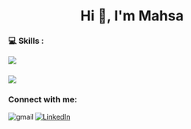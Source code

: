 ### 

<!--
**Mahsakhodaei/MahsaKhodaei** is a ✨ _special_ ✨ repository because its `README.md` (this file) appears on your GitHub profile.

Here are some ideas to get you started:

- 🔭 I’m currently working on ...
- 🌱 I’m currently learning ...
- 👯 I’m looking to collaborate on ...
- 🤔 I’m looking for help with ...
- 💬 Ask me about ...
- 📫 How to reach me: ...
- 😄 Pronouns: ...
- ⚡ Fun fact: ...
![HTML5](https://img.shields.io/badge/HTML5-E34F26?logo=HTML5&logoColor=white&style=for-the-badge)
![CSS3](https://img.shields.io/badge/CSS3-1572B6?logo=CSS3&logoColor=white&style=for-the-badge)
![JavaScript](https://img.shields.io/badge/JavaScript-F7DF1E?logo=JavaScript&logoColor=black&style=for-the-badge)
![TypeScript](https://img.shields.io/badge/TypeScript-3178C6?logo=TypeScript&logoColor=white&style=for-the-badge)
![WordPress](https://img.shields.io/badge/WordPress-21759B?logo=WordPress&logoColor=white&style=for-the-badge)
![React](https://img.shields.io/badge/React-61DAFB?logo=React&logoColor=black&style=for-the-badge)
-->
<h1 align="center">Hi 👋, I'm Mahsa</h1>
<h3 align="center"></h3>

### 💻 Skills :


<a href="#">
    <img src="https://skillicons.dev/icons?i=html,css,js,react,materialui,ts&theme=dark"&perline=6 />
  </a>
  
  ### 
  
<a href="#">
    <img src="https://skillicons.dev/icons?i=dart,flutter,photoshop,vscode,androidstudio,git,github,wordpress&theme=dark" />
  </a>
  
<!--### 🌐 Social:-->
<h3 align="left">Connect with me:</h3>

[![LinkedIn](https://img.shields.io/badge/LinkedIn-0077B5?logo=linkedin&logoColor=white)](https://www.linkedin.com/in/mahsa-khodaei-01a342232)
[<img align="left" alt="gmail" src="https://img.shields.io/badge/Gmail-%2312100E.svg?&style=for-the-badge&logo=gmail&logoColor=white" />](mailto:mahsa.khodaei811@gmail.com)

